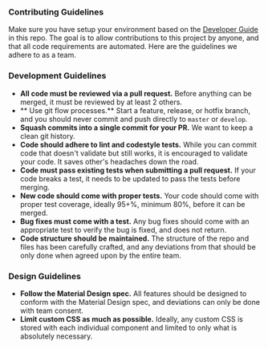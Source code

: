 ### Contributing Guidelines

Make sure you have setup your environment based on the [Developer Guide](DEVELOPER_GUIDE.md) in this repo. The goal is to allow contributions to this project by anyone, and that all code requirements are automated. Here are the guidelines we adhere to as a team.

### Development Guidelines

* **All code must be reviewed via a pull request.** Before anything can be merged, it must be reviewed by at least 2 others.
* ** Use git flow processes.** Start a feature, release, or hotfix branch, and you should never commit and push directly to `master` or `develop`.
* **Squash commits into a single commit for your PR.** We want to keep a clean git history.
* **Code should adhere to lint and codestyle tests.** While you can commit code that doesn't validate but still works, it is encouraged to validate your code. It saves other's headaches down the road.
* **Code must pass existing tests when submitting a pull request.** If your code breaks a test, it needs to be updated to pass the tests before merging.
* **New code should come with proper tests.** Your code should come with proper test coverage, ideally 95+%, minimum 80%, before it can be merged.
* **Bug fixes must come with a test.** Any bug fixes should come with an appropriate test to verify the bug is fixed, and does not return.
* **Code structure should be maintained.** The structure of the repo and files has been carefully crafted, and any deviations from that should be only done when agreed upon by the entire team.

### Design Guidelines

* **Follow the Material Design spec.** All features should be designed to conform with the Material Design spec, and deviations can only be done with team consent.
* **Limit custom CSS as much as possible.** Ideally, any custom CSS is stored with each individual component and limited to only what is absolutely necessary.
 
